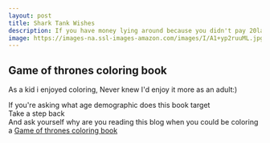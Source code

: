 ```yaml
---
layout: post
title: Shark Tank Wishes
description: If you have money lying around because you didn't pay 20lacs for a streaming service here's your next investment
image: https://images-na.ssl-images-amazon.com/images/I/A1+yp2ruuML.jpg
---
```


## Game of thrones coloring book

As a kid i enjoyed coloring, Never knew I'd enjoy it more as an adult:)

If you're asking what age demographic does this book target<br>
 Take a step back<br>
 And ask yourself why are you reading this blog when you could be coloring a <a href="https://www.amazon.in/Official-Game-Thrones-Coloring-Book/dp/1101965762"> Game of thrones coloring book</a>
